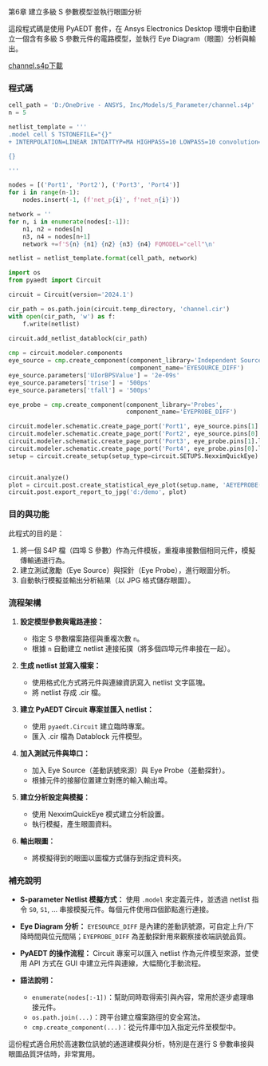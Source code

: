 第6章 建立多級 S 參數模型並執行眼圖分析

這段程式碼是使用 PyAEDT 套件，在 Ansys Electronics Desktop 環境中自動建立一個含有多級 S 參數元件的電路模型，並執行 Eye Diagram（眼圖）分析與輸出。

[channel.s4p下載](/assets/channel.s4p)
### 程式碼
```python
cell_path = 'D:/OneDrive - ANSYS, Inc/Models/S_Parameter/channel.s4p'
n = 5

netlist_template = '''
.model cell S TSTONEFILE="{}"
+ INTERPOLATION=LINEAR INTDATTYP=MA HIGHPASS=10 LOWPASS=10 convolution=0 enforce_passivity=0 enforce_adpe=1 Noisemodel=External

{}

'''

nodes = [('Port1', 'Port2'), ('Port3', 'Port4')]
for i in range(n-1):
    nodes.insert(-1, (f'net_p{i}', f'net_n{i}'))

network = ''
for n, i in enumerate(nodes[:-1]):
    n1, n2 = nodes[n]
    n3, n4 = nodes[n+1]
    network +=f'S{n} {n1} {n2} {n3} {n4} FQMODEL="cell"\n'

netlist = netlist_template.format(cell_path, network)

import os
from pyaedt import Circuit

circuit = Circuit(version='2024.1')

cir_path = os.path.join(circuit.temp_directory, 'channel.cir')
with open(cir_path, 'w') as f:
    f.write(netlist)
    
circuit.add_netlist_datablock(cir_path)

cmp = circuit.modeler.components
eye_source = cmp.create_component(component_library='Independent Sources', 
                                  component_name='EYESOURCE_DIFF')
eye_source.parameters['UIorBPSValue'] = '2e-09s'
eye_source.parameters['trise'] = '500ps'
eye_source.parameters['tfall'] = '500ps'

eye_probe = cmp.create_component(component_library='Probes', 
                                 component_name='EYEPROBE_DIFF')

circuit.modeler.schematic.create_page_port('Port1', eye_source.pins[1].location)
circuit.modeler.schematic.create_page_port('Port2', eye_source.pins[0].location)
circuit.modeler.schematic.create_page_port('Port3', eye_probe.pins[1].location)
circuit.modeler.schematic.create_page_port('Port4', eye_probe.pins[0].location)
setup = circuit.create_setup(setup_type=circuit.SETUPS.NexximQuickEye)


circuit.analyze()
plot = circuit.post.create_statistical_eye_plot(setup.name, 'AEYEPROBE(required)', '')
circuit.post.export_report_to_jpg('d:/demo', plot)
```


### 目的與功能
此程式的目的是：
1. 將一個 S4P 檔（四埠 S 參數）作為元件模板，重複串接數個相同元件，模擬傳輸通道行為。
2. 建立測試激勵（Eye Source）與探針（Eye Probe），進行眼圖分析。
3. 自動執行模擬並輸出分析結果（以 JPG 格式儲存眼圖）。


### 流程架構

1. **設定模型參數與電路連接：**
   - 指定 S 參數檔案路徑與重複次數 `n`。
   - 根據 `n` 自動建立 netlist 連接拓撲（將多個四埠元件串接在一起）。

2. **生成 netlist 並寫入檔案：**
   - 使用格式化方式將元件與連線資訊寫入 netlist 文字區塊。
   - 將 netlist 存成 .cir 檔。

3. **建立 PyAEDT Circuit 專案並匯入 netlist：**
   - 使用 `pyaedt.Circuit` 建立臨時專案。
   - 匯入 .cir 檔為 Datablock 元件模型。

4. **加入測試元件與埠口：**
   - 加入 Eye Source（差動訊號來源）與 Eye Probe（差動探針）。
   - 根據元件的接腳位置建立對應的輸入輸出埠。

5. **建立分析設定與模擬：**
   - 使用 NexximQuickEye 模式建立分析設置。
   - 執行模擬，產生眼圖資料。

6. **輸出眼圖：**
   - 將模擬得到的眼圖以圖檔方式儲存到指定資料夾。


### 補充說明

- **S-parameter Netlist 模擬方式：**
  使用 `.model` 來定義元件，並透過 netlist 指令 `S0`, `S1`, ... 串接模擬元件。每個元件使用四個節點進行連接。

- **Eye Diagram 分析：**
  `EYESOURCE_DIFF` 是內建的差動訊號源，可自定上升/下降時間與位元間隔；`EYEPROBE_DIFF` 為差動探針用來觀察接收端訊號品質。

- **PyAEDT 的操作流程：**
  Circuit 專案可以匯入 netlist 作為元件模型來源，並使用 API 方式在 GUI 中建立元件與連線，大幅簡化手動流程。

- **語法說明：**
  - `enumerate(nodes[:-1])`：幫助同時取得索引與內容，常用於逐步處理串接元件。
  - `os.path.join(...)`：跨平台建立檔案路徑的安全寫法。
  - `cmp.create_component(...)`：從元件庫中加入指定元件至模型中。

這份程式適合用於高速數位訊號的通道建模與分析，特別是在進行 S 參數串接與眼圖品質評估時，非常實用。

